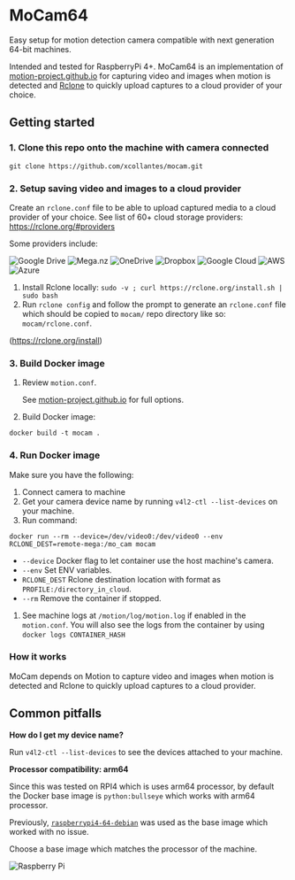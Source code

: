 # MoCam64

Easy setup for motion detection camera compatible with next generation 64-bit machines.  

Intended and tested for RaspberryPi 4+. MoCam64 is an implementation of [motion-project.github.io](https://motion-project.github.io) for capturing video and images when motion is detected and [Rclone](https://rclone.org) to quickly upload captures to a cloud provider of your choice. 

## Getting started 

### 1. Clone this repo onto the machine with camera connected 

```shell
git clone https://github.com/xcollantes/mocam.git
```

### 2. Setup saving video and images to a cloud provider 

Create an `rclone.conf` file to be able to upload captured media to a cloud provider of your choice.  See list of 60+ cloud storage providers: https://rclone.org/#providers 

Some providers include: 

![Google Drive](https://img.shields.io/badge/Google%20Drive-4285F4?style=for-the-badge&logo=googledrive&logoColor=white)
![Mega.nz](https://img.shields.io/badge/Mega-%23D90007.svg?style=for-the-badge&logo=Mega&logoColor=white)
![OneDrive](https://img.shields.io/badge/OneDrive-0078D4.svg?style=for-the-badge&logo=microsoftonedrive&logoColor=white)
![Dropbox](https://img.shields.io/badge/Dropbox-%233B4D98.svg?style=for-the-badge&logo=Dropbox&logoColor=white)
![Google Cloud](https://img.shields.io/badge/GoogleCloud-%234285F4.svg?style=for-the-badge&logo=google-cloud&logoColor=white)
![AWS](https://img.shields.io/badge/AWS-%23FF9900.svg?style=for-the-badge&logo=amazon-aws&logoColor=white)
![Azure](https://img.shields.io/badge/azure-%230072C6.svg?style=for-the-badge&logo=microsoftazure&logoColor=white)

1. Install Rclone locally: `sudo -v ; curl https://rclone.org/install.sh | sudo bash` 
1. Run `rclone config` and follow the prompt to generate an `rclone.conf` file which should be copied to `mocam/` repo directory like so: `mocam/rclone.conf`. 

(https://rclone.org/install) 

### 3. Build Docker image 

1. Review `motion.conf`.  

   See [motion-project.github.io](https://motion-project.github.io/motion_config.html#configfiles) for full options. 

1. Build Docker image: 

```shell
docker build -t mocam . 
```

### 4. Run Docker image 

Make sure you have the following: 
1. Connect camera to machine 
1. Get your camera device name by running `v4l2-ctl --list-devices` on your machine. 
1. Run command: 

```shell
docker run --rm --device=/dev/video0:/dev/video0 --env RCLONE_DEST=remote-mega:/mo_cam mocam
```

- `--device` Docker flag to let container use the host machine's camera. 
- `--env` Set ENV variables.  
- `RCLONE_DEST` Rclone destination location with format as `PROFILE:/directory_in_cloud`. 
- `--rm` Remove the container if stopped. 

1. See machine logs at `/motion/log/motion.log` if enabled in the `motion.conf`.  You will also see the logs from the container by using `docker logs CONTAINER_HASH`  

### How it works 

MoCam depends on Motion to capture video and images when motion is detected and Rclone to quickly upload captures to a cloud provider. 

## Common pitfalls 

**How do I get my device name?**

Run `v4l2-ctl --list-devices` to see the devices attached to your machine. 

**Processor compatibility: arm64**

Since this was tested on RPI4 which is uses arm64 processor, by default the Docker base image is `python:bullseye` which works with arm64 processor.  

Previously, [`raspberrypi4-64-debian`](https://hub.docker.com/r/balenalib/raspberrypi4-64-debian) was used as the base image which worked with no issue.  

Choose a base image which matches the processor of the machine.  

![Raspberry Pi](https://img.shields.io/badge/-RaspberryPi-C51A4A?style=for-the-badge&logo=Raspberry-Pi)
